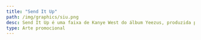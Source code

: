 ```yaml
---
title: "Send It Up"
path: /img/graphics/siu.png
desc: Send It Up é uma faixa de Kanye West do álbum Yeezus, produzida por West, Daft Punk e outros. Com um som de hip hop industrial, conta com a participação de King Louie e sample de "Memories" de Beenie Man. Kanye apresentou a música ao vivo no Governors Ball Music Festival, dias antes do lançamento do álbum. A faixa recebeu críticas positivas, com muitos elogiando a produção e sua atmosfera festiva. Embora não tenha sido lançada como single, a faixa alcançou o 50º lugar na parada Hot R&B/Hip-Hop Songs e o 42º na On-Demand Songs dos EUA.
type: Arte promocional
---
```

